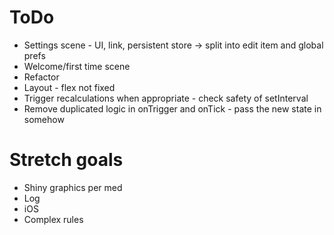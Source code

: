 # ToDo

* Settings scene - UI, link, persistent store -> split into edit item and global prefs
* Welcome/first time scene
* Refactor
* Layout - flex not fixed
* Trigger recalculations when appropriate - check safety of setInterval
* Remove duplicated logic in onTrigger and onTick - pass the new state in somehow

# Stretch goals

* Shiny graphics per med
* Log
* iOS
* Complex rules
